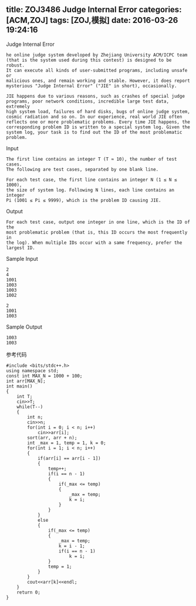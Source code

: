 title: ZOJ3486 Judge Internal Error
categories: [ACM,ZOJ]
tags: [ZOJ,模拟]
date: 2016-03-26 19:24:16
---
Judge Internal Error

	he online judge system developed by Zhejiang University ACM/ICPC team 
	(that is the system used during this contest) is designed to be robust. 
	It can execute all kinds of user-submitted programs, including unsafe or 
	malicious ones, and remain working and stable. However, it does report 
	mysterious "Judge Internal Error" ("JIE" in short), occasionally.

	JIE happens due to various reasons, such as crashes of special judge 
	programs, poor network conditions, incredible large test data, extremely 
	high system load, failures of hard disks, bugs of online judge system, 
	cosmic radiation and so on. In our experience, real world JIE often 
	reflects one or more problematic problems. Every time JIE happens, the 
	corresponding problem ID is written to a special system log. Given the 
	system log, your task is to find out the ID of the most problematic problem.

<!--more-->

Input

	The first line contains an integer T (T ≈ 10), the number of test cases. 
	The following are test cases, separated by one blank line.

	For each test case, the first line contains an integer N (1 ≤ N ≤ 1000), 
	the size of system log. Following N lines, each line contains an integer 
	Pi (1001 ≤ Pi ≤ 9999), which is the problem ID causing JIE.

Output

	For each test case, output one integer in one line, which is the ID of the 
	most problematic problem (that is, this ID occurs the most frequently in 
	the log). When multiple IDs occur with a same frequency, prefer the largest ID.

Sample Input

	2
	4
	1001
	1003
	1003
	1002

	2
	1001
	1003

Sample Output

	1003
	1003

参考代码

```objc
#include <bits/stdc++.h>
using namespace std;
const int MAX_N = 1000 + 100;
int arr[MAX_N];
int main()
{
	int T;
    cin>>T;
    while(T--)
    {
        int n;
        cin>>n;
        for(int i = 0; i < n; i++)
            cin>>arr[i];
        sort(arr, arr + n);
        int _max = 1, temp = 1, k = 0;
        for(int i = 1; i < n; i++)
        {
            if(arr[i] == arr[i - 1])
            {
                temp++;
                if(i == n - 1)
                {
                    if(_max <= temp)
                    {
                        _max = temp;
                        k = i;
                    }
                }
            }
            else
            {
                if(_max <= temp)
                {
                    _max = temp;
                    k = i - 1;
                    if(i == n - 1)
                        k = i;
                }
                temp = 1;
            }
        }
        cout<<arr[k]<<endl;
    }
	return 0;
}
```

	